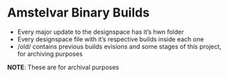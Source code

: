 # Amstelvar Binary Builds

* Every major update to the designspace has it’s hwn folder
* Every designspace file with it’s respective builds inside each one
* /old/ contains previous builds evisions and some stages of this project, for archiving purposes


**NOTE**: These are for archival purposes
